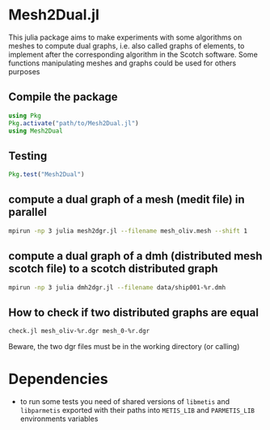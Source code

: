 # Mesh2Dual.jl
This julia package aims to make experiments with some algorithms on meshes to compute dual graphs, i.e. also called graphs of elements, to implement after the corresponding algorithm in the Scotch software. Some functions manipulating meshes and graphs could be used for others purposes

## Compile the package

```julia
using Pkg
Pkg.activate("path/to/Mesh2Dual.jl")
using Mesh2Dual
```

## Testing
```julia
Pkg.test("Mesh2Dual")
```

## compute a dual graph of a mesh (medit file) in parallel

```bash
mpirun -np 3 julia mesh2dgr.jl --filename mesh_oliv.mesh --shift 1
```

## compute a dual graph of a dmh (distributed mesh scotch file) to a scotch distributed graph

```bash
mpirun -np 3 julia dmh2dgr.jl --filename data/ship001-%r.dmh
```

## How to check if two distributed graphs are equal

```bash
check.jl mesh_oliv-%r.dgr mesh_0-%r.dgr
```
Beware, the two dgr files must be in the working directory (or calling)

# Dependencies
- to run some tests you need of shared versions of `libmetis` and `libparmetis` exported with their paths into  `METIS_LIB` and `PARMETIS_LIB` environments variables
